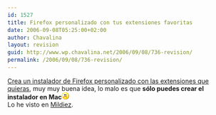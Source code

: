 ```yaml
---
id: 1527
title: Firefox personalizado con tus extensiones favoritas
date: 2006-09-08T05:25:00+02:00
author: Chavalina
layout: revision
guid: http://www.wp.chavalina.net/2006/09/08/736-revision/
permalink: /2006/09/08/736-revision/
---
```

<a href="http://benjamin.smedbergs.us/release-repackager/" target="_blank">Crea un instalador de Firefox personalizado con las extensiones que quieras</a>, muy muy buena idea, lo malo es que **sólo puedes crear el instalador en Mac**![emo](/imagenes/emoticonos/triste.gif)  
Lo he visto en <a href="http://www.mildiez.net/archivos/2006/09/08/maravillas-del-software/" target="_blank">Mildiez</a>.